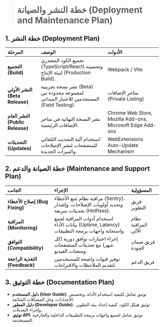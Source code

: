 > # خطة النشر والصيانة (Deployment and Maintenance Plan)

## 1. خطة النشر (Deployment Plan)

| المرحلة | الوصف | الأدوات |
| :--- | :--- | :--- |
| **التجميع (Build)** | تجميع الكود المصدري (TypeScript/React) وتحسينه لبيئة الإنتاج (Production Build). | Webpack / Vite |
| **النشر الأولي (Beta Release)** | نشر نسخة تجريبية (Beta) لمجموعة محدودة من المستخدمين للاختبار الميداني (Field Testing). | متاجر الإضافات (Private Listing) |
| **النشر العام (Public Release)** | نشر النسخة النهائية في متاجر الإضافات الرئيسية. | Chrome Web Store, Mozilla Add-ons, Microsoft Edge Add-ons |
| **التحديثات (Updates)** | استخدام آلية التحديث التلقائي للمتصفحات لنشر الإصلاحات والميزات الجديدة. | WebExtensions Auto-Update Mechanism |

## 2. خطة الصيانة والدعم (Maintenance and Support Plan)

| الجانب | الإجراء | المسؤولية |
| :--- | :--- | :--- |
| **إصلاح الأخطاء (Bug Fixing)** | مراقبة نظام تتبع الأخطاء (Sentry)، وتحديد أولويات الإصلاحات، وإصدار تحديثات سريعة (Hotfixes). | فريق التطوير |
| **المراقبة (Monitoring)** | استخدام أدوات المراقبة لجمع بيانات الأداء (Uptime, Latency) واستجابة واجهات برمجة التطبيقات. | نظام المراقبة الآلي |
| **التوافق (Compatibility)** | إجراء اختبارات توافق دورية (كل شهر) مع تحديثات المتصفحات ومنصات الفيديو. | فريق ضمان الجودة |
| **التغذية الراجعة (Feedback)** | توفير قنوات واضحة للمستخدمين لتقديم الملاحظات والاقتراحات. | فريق الدعم |

## 3. خطة التوثيق (Documentation Plan)

*   **دليل المستخدم (User Guide)**: توثيق شامل لكيفية استخدام الأداة، وتخصيص الإعدادات، وحل المشكلات الشائعة.
*   **دليل المطور (Developer Guide)**: توثيق هيكل الكود، كيفية إعداد بيئة التطوير، وإجراء التعديلات.
*   **توثيق API**: توثيق شامل لجميع واجهات برمجة التطبيقات الداخلية والخارجية المستخدمة.
